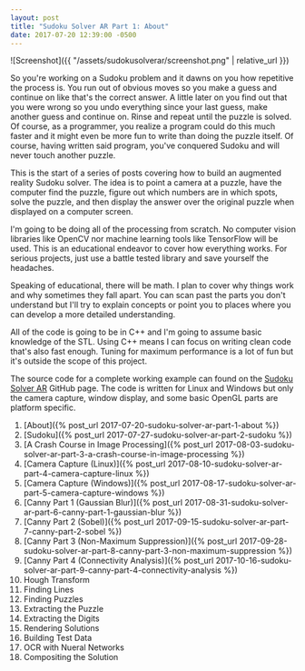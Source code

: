 ```yaml
---
layout: post
title: "Sudoku Solver AR Part 1: About"
date: 2017-07-20 12:39:00 -0500
---
```


![Screenshot]({{ "/assets/sudokusolverar/screenshot.png" | relative_url }})

So you're working on a Sudoku problem and it dawns on you how repetitive the process is. You run out of obvious moves so you make a guess and continue on like that's the correct answer. A little later on you find out that you were wrong so you undo everything since your last guess, make another guess and continue on. Rinse and repeat until the puzzle is solved. Of course, as a programmer, you realize a program could do this much faster and it might even be more fun to write than doing the puzzle itself. Of course, having written said program, you've conquered Sudoku and will never touch another puzzle.

This is the start of a series of posts covering how to build an augmented reality Sudoku solver. The idea is to point a camera at a puzzle, have the computer find the puzzle, figure out which numbers are in which spots, solve the puzzle, and then display the answer over the original puzzle when displayed on a computer screen.

I'm going to be doing all of the processing from scratch. No computer vision libraries like OpenCV nor machine learning tools like TensorFlow will be used. This is an educational endeavor to cover how everything works. For serious projects, just use a battle tested library and save yourself the headaches.

Speaking of educational, there will be math. I plan to cover why things work and why sometimes they fall apart. You can scan past the parts you don't understand but I'll try to explain concepts or point you to places where you can develop a more detailed understanding.

All of the code is going to be in C++ and I'm going to assume basic knowledge of the STL. Using C++ means I can focus on writing clean code that's also fast enough. Tuning for maximum performance is a lot of fun but it's outside the scope of this project.

The source code for a complete working example can found on the [Sudoku Solver AR](https://github.com/jbendig/Sudoku-Solver-AR) GitHub page. The code is written for Linux and Windows but only the camera capture, window display, and some basic OpenGL parts are platform specific.

1. [About]({% post_url 2017-07-20-sudoku-solver-ar-part-1-about %})
2. [Sudoku]({% post_url 2017-07-27-sudoku-solver-ar-part-2-sudoku %})
3. [A Crash Course in Image Processing]({% post_url 2017-08-03-sudoku-solver-ar-part-3-a-crash-course-in-image-processing %})
4. [Camera Capture (Linux)]({% post_url 2017-08-10-sudoku-solver-ar-part-4-camera-capture-linux %})
5. [Camera Capture (Windows)]({% post_url 2017-08-17-sudoku-solver-ar-part-5-camera-capture-windows %})
6. [Canny Part 1 (Gaussian Blur)]({% post_url 2017-08-31-sudoku-solver-ar-part-6-canny-part-1-gaussian-blur %})
7. [Canny Part 2 (Sobel)]({% post_url 2017-09-15-sudoku-solver-ar-part-7-canny-part-2-sobel %})
8. [Canny Part 3 (Non-Maximum Suppression)]({% post_url 2017-09-28-sudoku-solver-ar-part-8-canny-part-3-non-maximum-suppression %})
9. [Canny Part 4 (Connectivity Analysis)]({% post_url 2017-10-16-sudoku-solver-ar-part-9-canny-part-4-connectivity-analysis %})
10. Hough Transform
11. Finding Lines
12. Finding Puzzles
13. Extracting the Puzzle
14. Extracting the Digits
15. Rendering Solutions
16. Building Test Data
17. OCR with Nueral Networks
18. Compositing the Solution
